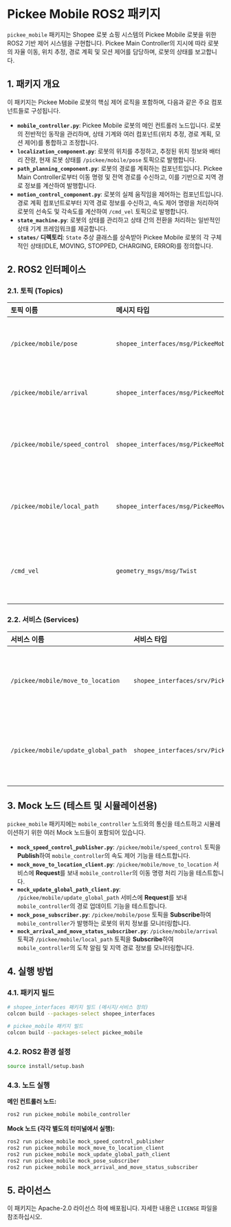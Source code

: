 # Pickee Mobile ROS2 패키지

`pickee_mobile` 패키지는 Shopee 로봇 쇼핑 시스템의 Pickee Mobile 로봇을 위한 ROS2 기반 제어 시스템을 구현합니다. Pickee Main Controller의 지시에 따라 로봇의 자율 이동, 위치 추정, 경로 계획 및 모션 제어를 담당하며, 로봇의 상태를 보고합니다.

## 1. 패키지 개요

이 패키지는 Pickee Mobile 로봇의 핵심 제어 로직을 포함하며, 다음과 같은 주요 컴포넌트들로 구성됩니다.

*   **`mobile_controller.py`**: Pickee Mobile 로봇의 메인 컨트롤러 노드입니다. 로봇의 전반적인 동작을 관리하며, 상태 기계와 여러 컴포넌트(위치 추정, 경로 계획, 모션 제어)를 통합하고 조정합니다.
*   **`localization_component.py`**: 로봇의 위치를 추정하고, 추정된 위치 정보와 배터리 잔량, 현재 로봇 상태를 `/pickee/mobile/pose` 토픽으로 발행합니다.
*   **`path_planning_component.py`**: 로봇의 경로를 계획하는 컴포넌트입니다. Pickee Main Controller로부터 이동 명령 및 전역 경로를 수신하고, 이를 기반으로 지역 경로 정보를 계산하여 발행합니다.
*   **`motion_control_component.py`**: 로봇의 실제 움직임을 제어하는 컴포넌트입니다. 경로 계획 컴포넌트로부터 지역 경로 정보를 수신하고, 속도 제어 명령을 처리하여 로봇의 선속도 및 각속도를 계산하여 `/cmd_vel` 토픽으로 발행합니다.
*   **`state_machine.py`**: 로봇의 상태를 관리하고 상태 간의 전환을 처리하는 일반적인 상태 기계 프레임워크를 제공합니다.
*   **`states/` 디렉토리**: `State` 추상 클래스를 상속받아 Pickee Mobile 로봇의 각 구체적인 상태(IDLE, MOVING, STOPPED, CHARGING, ERROR)를 정의합니다.

## 2. ROS2 인터페이스

### 2.1. 토픽 (Topics)

| 토픽 이름                       | 메시지 타입                               | 설명                                                              | Pub/Sub   |
| :------------------------------ | :---------------------------------------- | :---------------------------------------------------------------- | :-------- |
| `/pickee/mobile/pose`           | `shopee_interfaces/msg/PickeeMobilePose`  | 로봇의 현재 위치, 속도, 배터리 잔량 및 상태를 보고                | Publish   |
| `/pickee/mobile/arrival`        | `shopee_interfaces/msg/PickeeMobileArrival` | 로봇이 목적지에 도착했음을 알림                                   | Publish   |
| `/pickee/mobile/speed_control`  | `shopee_interfaces/msg/PickeeMobileSpeedControl` | Pickee Main Controller로부터 속도 제어 명령 수신                  | Subscribe |
| `/pickee/mobile/local_path`     | `shopee_interfaces/msg/PickeeMoveStatus`  | 경로 계획 컴포넌트에서 계산된 지역 경로 정보 (내부 통신)          | Publish   |
| `/cmd_vel`                      | `geometry_msgs/msg/Twist`                 | 로봇의 선속도 및 각속도 제어 명령 (하위 레벨 모션 제어)           | Publish   |

### 2.2. 서비스 (Services)

| 서비스 이름                       | 서비스 타입                                       | 설명                                                              | Server/Client |
| :-------------------------------- | :------------------------------------------------ | :---------------------------------------------------------------- | :------------ |
| `/pickee/mobile/move_to_location` | `shopee_interfaces/srv/PickeeMobileMoveToLocation` | Pickee Main Controller로부터 특정 목적지로 이동 명령 수신         | Server        |
| `/pickee/mobile/update_global_path` | `shopee_interfaces/srv/PickeeMobileUpdateGlobalPath` | Pickee Main Controller로부터 전역 경로 업데이트 명령 수신         | Server        |

## 3. Mock 노드 (테스트 및 시뮬레이션용)

`pickee_mobile` 패키지에는 `mobile_controller` 노드와의 통신을 테스트하고 시뮬레이션하기 위한 여러 Mock 노드들이 포함되어 있습니다.

*   **`mock_speed_control_publisher.py`**: `/pickee/mobile/speed_control` 토픽을 **Publish**하여 `mobile_controller`의 속도 제어 기능을 테스트합니다.
*   **`mock_move_to_location_client.py`**: `/pickee/mobile/move_to_location` 서비스에 **Request**를 보내 `mobile_controller`의 이동 명령 처리 기능을 테스트합니다.
*   **`mock_update_global_path_client.py`**: `/pickee/mobile/update_global_path` 서비스에 **Request**를 보내 `mobile_controller`의 경로 업데이트 기능을 테스트합니다.
*   **`mock_pose_subscriber.py`**: `/pickee/mobile/pose` 토픽을 **Subscribe**하여 `mobile_controller`가 발행하는 로봇의 위치 정보를 모니터링합니다.
*   **`mock_arrival_and_move_status_subscriber.py`**: `/pickee/mobile/arrival` 토픽과 `/pickee/mobile/local_path` 토픽을 **Subscribe**하여 `mobile_controller`의 도착 알림 및 지역 경로 정보를 모니터링합니다.

## 4. 실행 방법

### 4.1. 패키지 빌드

```bash
# shopee_interfaces 패키지 빌드 (메시지/서비스 정의)
colcon build --packages-select shopee_interfaces

# pickee_mobile 패키지 빌드
colcon build --packages-select pickee_mobile
```

### 4.2. ROS2 환경 설정

```bash
source install/setup.bash
```

### 4.3. 노드 실행

**메인 컨트롤러 노드:**
```bash
ros2 run pickee_mobile mobile_controller
```

**Mock 노드 (각각 별도의 터미널에서 실행):**
```bash
ros2 run pickee_mobile mock_speed_control_publisher
ros2 run pickee_mobile mock_move_to_location_client
ros2 run pickee_mobile mock_update_global_path_client
ros2 run pickee_mobile mock_pose_subscriber
ros2 run pickee_mobile mock_arrival_and_move_status_subscriber
```

## 5. 라이선스

이 패키지는 Apache-2.0 라이선스 하에 배포됩니다. 자세한 내용은 `LICENSE` 파일을 참조하십시오.
